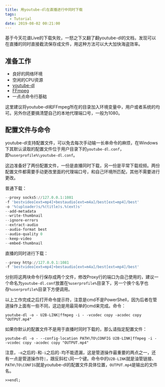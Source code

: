 ```yaml
---
title: 用youtube-dl在直播进行中同时下载
tags:
  - Tutorial
date: 2019-08-02 00:21:00
---
```



基于今天花谱Live的下载失败，一怒之下又翻了翻youtube-dl的文档，发现可以在直播的同时直接截流保存成文件，用这种方法可以大大加快海盗效率。

## 准备工作

- 良好的网络环境
- 空闲的CPU资源
- [youtube-dl](https://ytdl-org.github.io/youtube-dl/index.html)
- [FFmpeg](https://ffmpeg.org/)
- 一点点命令行基础

这里建议将youtube-dl和FFmpeg所在的目录加入环境变量中，用户或者系统的均可。另外你还要搞清楚自己的本地代理端口号，一般为1080。

## 配置文件与命令

youtube-dl支持配置文件，可以免去每次手动输一长串命令的麻烦，在Windows下其默认读取的配置文件位于用户目录下的`youtube-dl.conf`，即`%userprofile%\youtube-dl.conf`。

这边准备好了两份配置文件，一份是直播同时下载，另一份是平常下载视频。两份配置文件都需要手动更改里面的代理端口号，和自己环境所匹配，其他不需要进行更改。

普通下载：

```powershell
--proxy socks5://127.0.0.1:1081
-f 'bestvideo[ext=mp4]+bestaudio[ext=m4a]/best[ext=mp4]/best'
-o '%(uploader)s/%(title)s.%(ext)s'
--add-metadata
--write-thumbnail
--ignore-errors
--extract-audio
--audio-format best
--audio-quality 0
--keep-video
--embed-thumbnail
```
直播的同时进行下载：

```powershell
--proxy http://127.0.0.1:1081
-f 'bestvideo[ext=mp4]+bestaudio[ext=m4a]/best[ext=mp4]/best'
```

分别将这两块命令行保存成两个文件，修改Proxy行的端口为自己使用的，建议一个命名为`youtube-dl.conf`放置在`%userprofile%`目录下，另一个换个名字也存`%userprofile%`目录下方便调用。

以上工作完成之后打开命令提示符，注意是cmd不是PowerShell，因为后者在管道操作上面有一些不同，这边是用最简单的cmd来完成。命令：

`youtube-dl -o - U2B-LINK|ffmpeg -i - -vcodec copy -acodec copy "OUTPUT.mp4"`

如果你默认的配置文件不是用于直播时同时下载的，那么请指定配置文件：

`youtube-dl -o - --config-location PATH\TO\CONFIG U2B-LINK|ffmpeg -i - -vcodec copy -acodec copy "OUTPUT.mp4"`

注意，`-o`之后的`-`和`-i`之后的`-`均不能遗漏，这是管道操作最重要的两点之一，还有一点是管道操作符`|`，跟反斜杠`\`同一个键。命令中的`U2B-LINK`就是油管链接、`PATH\TO\CONFIG`就是youtube-dl的配置文件具体位置，`OUTPUT.mp4`是输出的文件名。

`>>endl;`